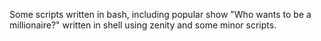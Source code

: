 Some scripts written in bash, including popular show "Who wants to be a millionaire?" written in shell using zenity and some minor scripts.
